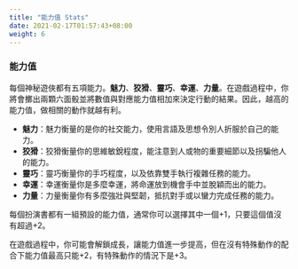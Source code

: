 ```yaml
---
title: "能力值 Stats"
date: 2021-02-17T01:57:43+08:00
weight: 6
---
```


### 能力值

每個神秘遊俠都有五項能力。**魅力**、**狡猾**、**靈巧**、**幸運**、**力量**。在遊戲過程中，你將會擲出兩顆六面骰並將數值與對應能力值相加來決定行動的結果。因此，越高的能力值，做相關的動作就越有利。
- **魅力**：魅力衡量的是你的社交能力，使用言語及思想令別人折服於自己的能力。
- **狡猾**：狡猾衡量你的思維敏銳程度，能注意到人或物的重要細節以及拐騙他人的能力。
- **靈巧**：靈巧衡量你的手巧程度，以及依靠雙手執行複雜任務的能力。
- **幸運**：幸運衡量你是多麼幸運，將命運放到機會手中並脫穎而出的能力。
- **力量**：力量衡量你有多麼強壯與堅韌，抵抗對手或以蠻力完成任務的能力。

每個扮演書都有一組預設的能力值，通常你可以選擇其中一個+1，只要這個值沒有超過+2。

在遊戲過程中，你可能會解鎖成長，讓能力值進一步提高，但在沒有特殊動作的配合下能力值最高只能+2，有特殊動作的情況下是+3。
